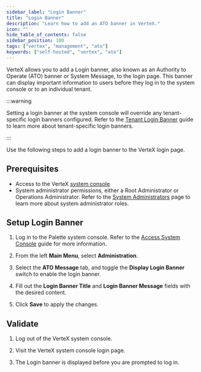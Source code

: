 ```yaml
---
sidebar_label: "Login Banner"
title: "Login Banner"
description: "Learn how to add an ATO banner in VerteX."
icon: ""
hide_table_of_contents: false
sidebar_position: 100
tags: ["vertex", "management", "ato"]
keywords: ["self-hosted", "vertex", "ato"]
---
```


VerteX allows you to add a Login banner, also known as an Authority to Operate (ATO) banner or System Message, to the
login page. This banner can display important information to users before they log in to the system console or to an
individual tenant.

:::warning

Setting a login banner at the system console will override any tenant-specific login banners configured. Refer to the
[Tenant Login Banner](../../tenant-settings/login-banner.md) guide to learn more about tenant-specific login banners.

:::

Use the following steps to add a login banner to the VerteX login page.

## Prerequisites

- Access to the VerteX [system console](../system-management/system-management.md#access-the-system-console)
- System administrator permissions, either a Root Administrator or Operations Administrator. Refer to the
  [System Administrators](../system-management/account-management/account-management.md#system-administrators) page to
  learn more about system administrator roles.

## Setup Login Banner

1. Log in to the Palette system console. Refer to the
   [Access System Console](../system-management/system-management.md#access-the-system-console) guide for more
   information.

2. From the left **Main Menu**, select **Administration**.

3. Select the **ATO Message** tab, and toggle the **Display Login Banner** switch to enable the login banner.

4. Fill out the **Login Banner Title** and **Login Banner Message** fields with the desired content.

5. Click **Save** to apply the changes.

## Validate

1. Log out of the VerteX system console.

2. Visit the VerteX system console login page.

3. The Login banner is displayed before you are prompted to log in.
